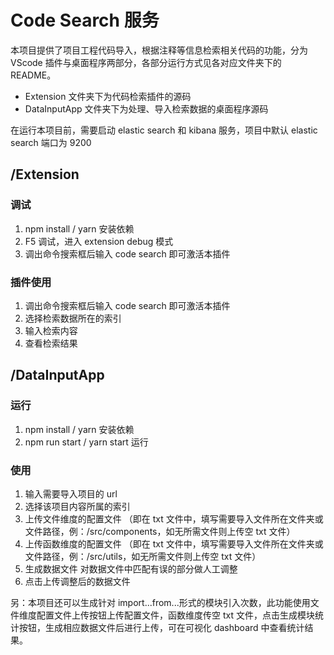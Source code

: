 <!--
 * @Description:
 * @Version: 2.0
 * @Autor: xrzhang03
 * @Date: 2021-08-20 13:21:30
 * @LastEditors: xrzhang03
 * @LastEditTime: 2021-08-27 17:27:30
-->

# Code Search 服务

本项目提供了项目工程代码导入，根据注释等信息检索相关代码的功能，分为 VScode 插件与桌面程序两部分，各部分运行方式见各对应文件夹下的 README。

- Extension 文件夹下为代码检索插件的源码
- DataInputApp 文件夹下为处理、导入检索数据的桌面程序源码

在运行本项目前，需要启动 elastic search 和 kibana 服务，项目中默认 elastic search 端口为 9200

## /Extension

### 调试

1. npm install / yarn 安装依赖
2. F5 调试，进入 extension debug 模式
3. 调出命令搜索框后输入 code search 即可激活本插件

### 插件使用

1. 调出命令搜索框后输入 code search 即可激活本插件
2. 选择检索数据所在的索引
3. 输入检索内容
4. 查看检索结果

## /DataInputApp

### 运行

1. npm install / yarn 安装依赖
2. npm run start / yarn start 运行

### 使用

1. 输入需要导入项目的 url
2. 选择该项目内容所属的索引
3. 上传文件维度的配置文件
   （即在 txt 文件中，填写需要导入文件所在文件夹或文件路径，例：/src/components，如无所需文件则上传空 txt 文件）
4. 上传函数维度的配置文件
   （即在 txt 文件中，填写需要导入文件所在文件夹或文件路径，例：/src/utils，如无所需文件则上传空 txt 文件）
5. 生成数据文件
   对数据文件中匹配有误的部分做人工调整
6. 点击上传调整后的数据文件

另：本项目还可以生成针对 import...from...形式的模块引入次数，此功能使用文件维度配置文件上传按钮上传配置文件，函数维度传空 txt 文件，点击生成模块统计按钮，生成相应数据文件后进行上传，可在可视化 dashboard 中查看统计结果。

